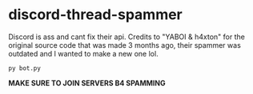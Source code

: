 # discord-thread-spammer
Discord is ass and cant fix their api. Credits to "YABOI &amp; h4xton" for the original source code that was made 3 months ago, their spammer was outdated and I wanted to make a new one lol. 

``py bot.py``

**MAKE SURE TO JOIN SERVERS B4 SPAMMING**
